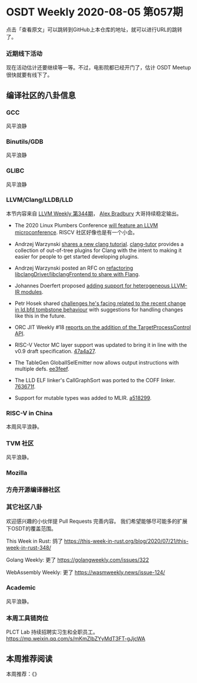 # OSDT Weekly 2020-08-05 第057期

点击「查看原文」可以跳转到GitHub上本仓库的地址，就可以进行URL的跳转了。

### 近期线下活动

现在活动估计还要继续等一等。不过，电影院都已经开门了，估计 OSDT Meetup 很快就要有线下了。

## 编译社区的八卦信息

### GCC

风平浪静

### Binutils/GDB

风平浪静

### GLIBC

风平浪静

### LLVM/Clang/LLDB/LLD

本节内容来自 [LLVM Weekly 第344期](http://llvmweekly.org/issue/344)，
[Alex Bradbury](https://www.linkedin.com/in/alex-bradbury/) 大哥持续稳定输出。

- The 2020 Linux Plumbers Conference [will feature an LLVM microconference](https://www.linuxplumbersconf.org/blog/2020/llvm-microconference-accepted-into-2020-linux-plumbers-conference/).
  RISCV 社区好像也是有一个小会。

* Andrzej Warzynski [shares a new clang tutorial](http://lists.llvm.org/pipermail/llvm-dev/2020-July/143908.html).
  [clang-tutor](https://github.com/banach-space/clang-tutor) provides a collection of out-of-tree plugins for Clang with the intent to making it easier for people to get started developing plugins.

* Andrzej Warzynski posted an RFC on [refactoring libclangDriver/libclangFrontend to share with Flang](http://lists.llvm.org/pipermail/cfe-dev/2020-July/066393.html).

* Johannes Doerfert proposed [adding support for heterogeneous LLVM-IR modules](http://lists.llvm.org/pipermail/llvm-dev/2020-July/143808.html).

* Petr Hosek shared [challenges he's facing related to the recent change in ld.bfd tombstone behaviour](http://lists.llvm.org/pipermail/llvm-dev/2020-July/143920.html) with suggestions for handling changes like this in the future.

* ORC JIT Weekly #18
  [reports on the addition of the TargetProcessControl API](http://lists.llvm.org/pipermail/llvm-dev/2020-July/143804.html).

* RISC-V Vector MC layer support was updated to bring it in line with the v0.9
draft specification.
  [47a4a27](https://reviews.llvm.org/rG47a4a27f472).

* The TableGen GlobalISelEmitter now allows output instructions with multiple defs. [ee3feef](https://reviews.llvm.org/rGee3feef5aaa).

* The LLD ELF linker's CallGraphSort was ported to the COFF linker.
  [763671f](https://reviews.llvm.org/rG763671f387f).

* Support for mutable types was added to MLIR.
  [a518299](https://reviews.llvm.org/rGa51829913db).

### RISC-V in China

本周风平浪静。

### TVM 社区

风平浪静。

### Mozilla

### 方舟开源编译器社区

### 其它社区八卦

欢迎感兴趣的小伙伴提 Pull Requests 完善内容。
我们希望能够尽可能多的扩展下OSDT的覆盖范围。

This Week in Rust: 鸽了
https://this-week-in-rust.org/blog/2020/07/21/this-week-in-rust-348/

Golang Weekly: 更了
https://golangweekly.com/issues/322

WebAssembly Weekly: 更了
https://wasmweekly.news/issue-124/

### Academic

风平浪静。

### 本周工具链岗位

PLCT Lab 持续招聘实习生和全职员工。
https://mp.weixin.qq.com/s/mKmZlbZYyMdT3FT-gJjcWA


## 本周推荐阅读

本周推荐：《》
